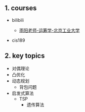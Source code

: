 

## 1. courses

- bilibili
    - [雨阳老师-运筹学-北京工业大学](https://space.bilibili.com/514124155/channel/collectiondetail?sid=415819)

- cis189


## 2. key topics

- 对偶理论
- 凸优化
- 动态规划
    - 背包问题
- 启发式算法
    - TSP
        - 遗传算法
